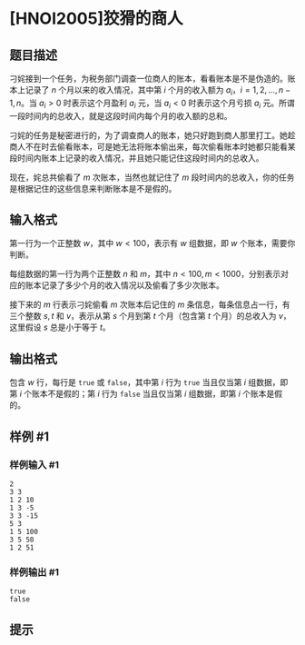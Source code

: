 # [HNOI2005]狡猾的商人

## 题目描述

刁姹接到一个任务，为税务部门调查一位商人的账本，看看账本是不是伪造的。账本上记录了 $n$ 个月以来的收入情况，其中第 $i$ 个月的收入额为 $a_i$，$i=1,2,\ldots,n-1,n$。当 $a_i>0$ 时表示这个月盈利 $a_i$ 元，当 $a_i<0$ 时表示这个月亏损 $a_i$ 元。所谓一段时间内的总收入，就是这段时间内每个月的收入额的总和。

刁姹的任务是秘密进行的，为了调查商人的账本，她只好跑到商人那里打工。她趁商人不在时去偷看账本，可是她无法将账本偷出来，每次偷看账本时她都只能看某段时间内账本上记录的收入情况，并且她只能记住这段时间内的总收入。

现在，姹总共偷看了 $m$ 次账本，当然也就记住了 $m$ 段时间内的总收入，你的任务是根据记住的这些信息来判断账本是不是假的。


## 输入格式

第一行为一个正整数 $w$，其中 $w<100$，表示有 $w$ 组数据，即 $w$ 个账本，需要你判断。

每组数据的第一行为两个正整数 $n$ 和 $m$，其中 $n<100,m<1000$，分别表示对应的账本记录了多少个月的收入情况以及偷看了多少次账本。

接下来的 $m$ 行表示刁姹偷看 $m$ 次账本后记住的 $m$ 条信息，每条信息占一行，有三个整数 $s,t$ 和 $v$，表示从第 $s$ 个月到第 $t$ 个月（包含第 $t$ 个月）的总收入为 $v$，这里假设 $s$ 总是小于等于 $t$。


## 输出格式

包含 $w$ 行，每行是 `true` 或 `false`，其中第 $i$ 行为 `true` 当且仅当第 $i$ 组数据，即第 $i$ 个账本不是假的；第 $i$ 行为 `false` 当且仅当第 $i$ 组数据，即第 $i$ 个账本是假的。


## 样例 #1

### 样例输入 #1
```
2
3 3
1 2 10
1 3 -5
3 3 -15
5 3
1 5 100
3 5 50
1 2 51
```

### 样例输出 #1

```
true
false
```

## 提示



